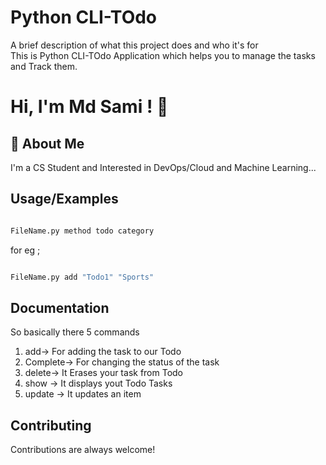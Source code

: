 # Python CLI-TOdo   
A brief description of what this project does and who it's for  
This is Python CLI-TOdo Application which helps you to manage the tasks and Track them.     

# Hi, I'm Md Sami ! 👋  

## 🚀 About Me
I'm a CS Student and Interested in DevOps/Cloud and Machine Learning...        


## Usage/Examples

```bash

FileName.py method todo category  

``` 
for eg ;

```bash

FileName.py add "Todo1" "Sports"

```        


## Documentation

So basically there 5 commands 
1) add-> For adding the task to our Todo
2) Complete-> For changing the status of the task
3) delete-> It Erases your task from Todo
4) show -> It displays yout Todo Tasks
5) update -> It updates an item         

## Contributing

Contributions are always welcome!

